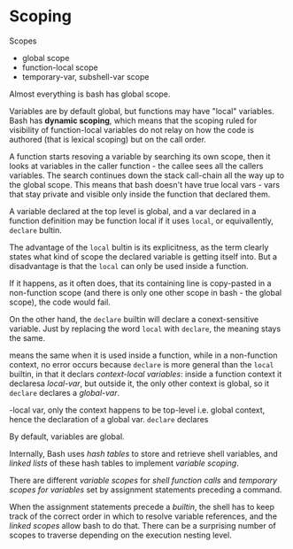 # Scoping

Scopes
- global scope
- function-local scope
- temporary-var, subshell-var scope

Almost everything is bash has global scope.

Variables are by default global, but functions may have "local" variables. Bash has **dynamic scoping**, which means that the scoping ruled for visibility of function-local variables do not relay on how the code is authored (that is lexical scoping) but on the call order.

A function starts resoving a variable by searching its own scope, then it looks at variables in the caller function - the callee sees all the callers variables. The search continues down the stack call-chain all the way up to the global scope. This means that bash doesn't have true local vars - vars that stay private and visible only inside the function that declared them.

A variable declared at the top level is global, and a var declared in a function definition may be function local if it uses `local`, or equivallently, `declare` bultin.

The advantage of the `local` bultin is its explicitness, as the term clearly states what kind of scope the declared variable is getting itself into. But a  disadvantage is that the `local` can only be used inside a function.

If it happens, as it often does, that its containing line is copy-pasted in a non-function scope (and there is only one other scope in bash - the global scope), the code would fail.

On the other hand, the `declare` builtin will declare a conext-sensitive variable. Just by replacing the word `local` with `declare`, the meaning stays the same.


means the same when it is used inside a function, while in a non-function context, no error occurs because `declare` is more general than the `local` builtin, in that it declars *context-local variables*: inside a function context it declaresa *local-var*, but outside it, the only other context is global, so it `declare` declares a *global-var*.

-local var, only the context happens to be top-level i.e. global context, hence the declaration of a global var.
`declare` declares

By default, variables are global.


Internally, Bash uses *hash tables* to store and retrieve shell variables, and *linked lists* of these hash tables to implement *variable scoping*.

There are different *variable scopes* for *shell function calls* and *temporary scopes for variables* set by assignment statements preceding a command.

When the assignment statements precede a *builtin*, the shell has to keep track of the correct order in which to resolve variable references, and the *linked scopes* allow bash to do that. There can be a surprising number of scopes to traverse depending on the execution nesting level.
